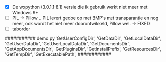 - [x] De wxpython (3.0.1.1-8.1) versie die ik gebruik werkt niet meer met Windows 9*
- [ ] PIL -> Pillow .. PIL levert gedoe op met BMP's met transparantie en nog meer, ook wordt het niet meer doorontwikkeld, Pillow wel. -> FIXED
- [ ] taborder

########### demo.py
                  'GetUserConfigDir',
                  'GetDataDir',
                  'GetLocalDataDir',
                  'GetUserDataDir',
                  'GetUserLocalDataDir',
                  'GetDocumentsDir',
                  'GetAppDocumentsDir',
                  'GetPluginsDir',
                  'GetInstallPrefix',
                  'GetResourcesDir',
                  'GetTempDir',
                  'GetExecutablePath',
############